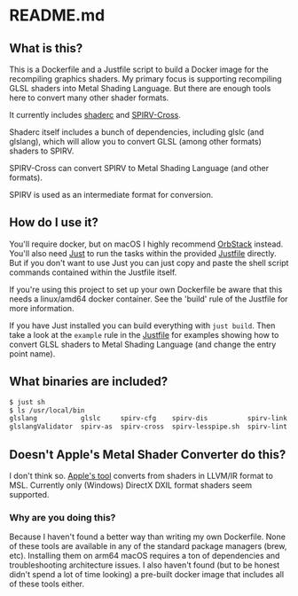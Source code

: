 # README.md

## What is this?

This is a Dockerfile and a Justfile script to build a Docker image for the recompiling graphics shaders. My primary focus is supporting recompiling GLSL shaders into Metal Shading Language. But there are enough tools here to convert many other shader formats.

It currently includes [shaderc](https://github.com/google/shaderc/issues/1306) and [SPIRV-Cross](https://github.com/KhronosGroup/SPIRV-Cross).

Shaderc itself includes a bunch of dependencies, including glslc (and glslang), which will allow you to convert GLSL (among other formats) shaders to SPIRV.

SPIRV-Cross can convert SPIRV to Metal Shading Language (and other formats).

SPIRV is used as an intermediate format for conversion.

## How do I use it?

You'll require docker, but on macOS I highly recommend [OrbStack](https://orbstack.dev) instead. You'll also need [Just](https://just.systems) to run the tasks within the provided [Justfile](Justfile) directly. But if you don't want to use Just you can just copy and paste the shell script commands contained within the Justfile itself.

If you're using this project to set up your own Dockerfile be aware that this needs a linux/amd64 docker container. See the 'build' rule of the Justfile for more information.

If you have Just installed you can build everything with `just build`. Then take a look at the `example` rule in the [Justfile](Justfile) for examples showing how to convert GLSL shaders to Metal Shading Language (and change the entry point name).

## What binaries are included?

```sh
$ just sh
$ ls /usr/local/bin
glslang           glslc     spirv-cfg    spirv-dis          spirv-link  spirv-objdump  spirv-reduce  spirv-val
glslangValidator  spirv-as  spirv-cross  spirv-lesspipe.sh  spirv-lint  spirv-opt      spirv-remap
```

## Doesn't Apple's Metal Shader Converter do this?

I don't think so. [Apple's tool](https://developer.apple.com/metal/shader-converter/) converts from shaders in LLVM/IR format to MSL. Currently only (Windows) DirectX DXIL format shaders seem supported.

### Why are you doing this?

Because I haven't found a better way than writing my own Dockerfile. None of these tools are available in any of the standard package managers (brew, etc). Installing them on arm64 macOS requires a ton of dependencies and troubleshooting architecture issues. I also haven't found (but to be honest didn't spend a lot of time looking) a pre-built docker image that includes all of these tools either.
